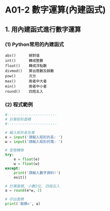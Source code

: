 # A01-2 數字運算(內建函式)


## 1. 用內建函式進行數字運算

### (1) Python常用的內建函式
```
abs()      絕對值
int()      轉成整數
float()    轉成浮點數
divmod()   算出商數及餘數
pow()      次方
max()      兩者中大者
min()      兩者中小者
round()    四捨五入
```

### (2) 程式範例
``` python
#-----------------------
# 計算矩形面積
#-----------------------

# 輸入矩形長及寬
e = input('請輸入矩形的長: ')
w = input('請輸入矩形的寬: ')

# 型態轉換
try:
    e = float(e)
    w = float(w)
except:
    print('請輸入數字資料!')
    exit()

# 計算面積, 小數2位, 四捨五入
a = round(e*w, 2)

# 印出面積
print('面積=', a)
```
